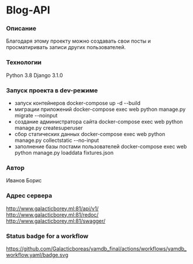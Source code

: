 # Blog-API
### Описание
Благодаря этому проекту можно создавать свои посты и просматиривать записи других пользователей.
### Технологии
Python 3.8
Django 3.1.0
### Запуск проекта в dev-режиме
- запуск контейнеров
docker-compose up -d --build
- миграции приложений
docker-compose exec web python manage.py migrate --noinput
- создание администратора сайта
docker-compose exec web python manage.py createsuperuser
- сбор статических данных
docker-compose exec web python manage.py collectstatic --no-input
- заполнение базы постами пользователей
docker-compose exec web python manage.py loaddata fixtures.json

### Автор
Иванов Борис

### Адрес сервера
http://www.galacticborey.ml:81/api/v1/
http://www.galacticborey.ml:81/redoc/
http://www.galacticborey.ml:81/swagger/

### Status badge for a workflow
https://github.com/Galacticboreas/yamdb_final/actions/workflows/yamdb_workflow.yaml/badge.svg
